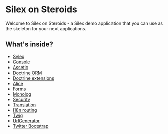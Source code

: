 Silex on Steroids
=================

Welcome to Silex on Steroids - a Silex demo application that you can use as the
skeleton for your next applications.

## What's inside?

* [Sylex](https://github.com/umpirsky/Sylex)
* [Console](http://symfony.com/doc/2.0/components/console/introduction.html)
* [Assetic](https://github.com/kriswallsmith/assetic)
* [Doctrine ORM](https://github.com/umpirsky/DoctrineORMServiceProvider)
* [Doctrine extensions](https://github.com/umpirsky/DoctrineExtensionsServiceProvider)
* [Alice](https://github.com/nelmio/alice)
* [Forms](http://silex.sensiolabs.org/doc/providers/form.html)
* [Monolog](http://silex.sensiolabs.org/doc/providers/monolog.html)
* [Security](http://silex.sensiolabs.org/doc/providers/security.html)
* [Translation](http://silex.sensiolabs.org/doc/providers/translation.html)
* [I18n routing](https://github.com/umpirsky/I18nRoutingServiceProvider)
* [Twig](http://silex.sensiolabs.org/doc/providers/twig.html)
* [UrlGenerator](http://silex.sensiolabs.org/doc/providers/url_generator.html)
* [Twitter Bootstrap](http://twitter.github.com/bootstrap/)
